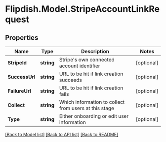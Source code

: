 # Flipdish.Model.StripeAccountLinkRequest
## Properties

Name | Type | Description | Notes
------------ | ------------- | ------------- | -------------
**StripeId** | **string** | Stripe&#39;s own connected account identifier | [optional] 
**SuccessUrl** | **string** | URL to be hit if link creation succeeds | [optional] 
**FailureUrl** | **string** | URL to be hit if link creation fails | [optional] 
**Collect** | **string** | Which information to collect from users at this stage | [optional] 
**Type** | **string** | Either onboarding or edit user information | [optional] 

[[Back to Model list]](../README.md#documentation-for-models) [[Back to API list]](../README.md#documentation-for-api-endpoints) [[Back to README]](../README.md)

